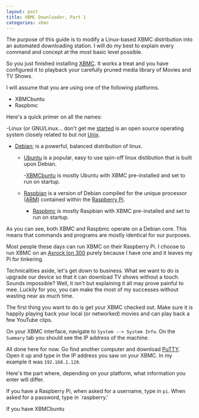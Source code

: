 ```yaml
---
layout: post
title: XBMC Downloader, Part 1
categories: xbmc
---
```


The purpose of this guide is to modify a Linux-based XBMC distribution into an automated downloading station. I will do my best to explain every command and concept at the most basic level possible.

So you just finished installing [XBMC](http://xbmc.org/about/). It works a treat and you have configured it to playback your carefully pruned media library of Movies and TV Shows.

I will assume that you are using one of the following platforms.

-   XBMCbuntu
-   Raspbmc

Here's a quick primer on all the names:

-Linux (or GNU/Linux... don't get me [started](http://en.wikipedia.org/wiki/GNU/Linux_naming_controversy) is an open source operating system closely related to but not [Unix](http://www.cyberciti.biz/faq/what-is-the-difference-between-linux-and-unix/).

  - [Debian](http://www.debian.org/intro/about); is a powerful, balanced distribution of linux.
  
    - [Ubuntu](http://www.ubuntu.com/desktop) is a popular, easy to use spin-off linux distibution that is built upon Debian.
    
      -[XBMCbuntu](http://wiki.xbmc.org/index.php?title=XBMCbuntu/FAQ) is mostly Ubuntu with XBMC pre-installed and set to run on startup.
      
    - [Raspbian](http://www.raspbian.org/) is a version of Debian compiled for the unique processor ([ARM](http://en.wikipedia.org/wiki/ARM_architecture)) contained within the [Raspberry Pi](http://www.raspberrypi.org/about).
    
      - [Raspbmc](http://www.raspbmc.com/about/) is mostly Raspbian with XBMC pre-installed and set to run on startup.

As you can see, both XBMC and Raspbmc operate on a Debian core. This means that commands and programs are mostly identical for our purposes.

Most people these days can run XBMC on their Raspberry Pi. I choose to run XBMC on an [Asrock Ion 300](http://www.asrock.com/nettop/spec/ion%20330.asp) purely because I have one and it leaves my Pi for tinkering.

Technicalities aside, let's get down to business. What we want to do is upgrade our device so that it can download TV shows without a touch. Sounds impossible? Well, it isn't but explaining it all may prove painful to mee. Luckily for you, you can make the most of my successes without wasting near as much time.

The first thing you want to do is get your XBMC checked out. Make sure it is happily playing back your local (or networked) movies and can play back a few YouTube clips.

On your XBMC interface, navigate to `System --> System Info`. On the `Summary` tab you should see the IP address of the machine.

All done here for now. Go find another computer and download [PuTTY](http://www.chiark.greenend.org.uk/~sgtatham/putty/download.html). Open it up and type in the IP address you saw on your XBMC. In my example it was `192.168.1.120`.

Here's the part where, depending on your platform, what information you enter will differ.

If you have a Raspberry Pi, when asked for a username, type in `pi`. When asked for a password, type in `raspberry.'

If you have XBMCbuntu
